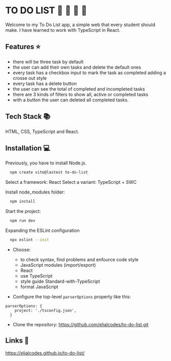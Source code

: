 # TO DO LIST :blue_book: :paperclip: :date: :notebook:

Welcome to my To Do List app, a simple web that every student should make. I have learned to work with TypeScript in React.

## Features :star:

- there will be three task by default
- the user can add their own tasks and delete the default ones
- every task has a checkbox input to mark the task as completed adding a crosse out style
- every task has a delete button
- the user can see the total of completed and incompleted tasks
- there are 3 kinds of filters to show all, active or completed tasks
- with a button the user can deleted all completed tasks.

## Tech Stack 📚

HTML, CSS, TypeScript and React.

## Installation 💻

Previously, you have to install Node.js.

```bash
  npm create vite@lastest to-do-list
```

Select a framework: React
Select a variant: TypeScript + SWC

Install node_modules folder:

```bash
  npm install
```

Start the project:

```bash
  npm run dev
```

Expanding the ESLint configuration

```bash
  npx eslint --init
```

- Choose:

  - to check syntax, find problems and enfource code style
  - JavaScript modules (import/export)
  - React
  - use TypeScript
  - style guide Standard-with-TypeScript
  - format JavaScript

- Configure the top-level `parserOptions` property like this:

```
parserOptions: {
    project: './tsconfig.json',
  }
```

- Clone the repository: https://github.com/elialcodes/to-do-list.git

## Links 🔗

https://elialcodes.github.io/to-do-list/
